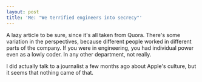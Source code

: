 ```yaml
---
layout: post
title: 'Me: "We terrified engineers into secrecy"'
---
```





<p>A lazy article to be sure, since it's all taken from Quora. There's some variation in the perspectives, because different people worked in different parts of the company. If you were in engineering, you had individual power even as a lowly coder. In any other department, not really.

<p>I did actually talk to a journalist a few months ago about Apple's culture, but it seems that nothing came of that.
